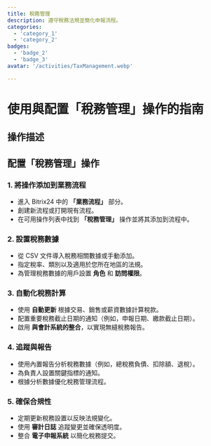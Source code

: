 ```yaml
---
title: 稅務管理
description: 遵守稅務法規並簡化申報流程。
categories: 
  - 'category_1'
  - 'category_2'
badges: 
  - 'badge_2'
  - 'badge_3'
avatar: '/activities/TaxManagement.webp'

---
```

# 使用與配置「稅務管理」操作的指南

## 操作描述

## **配置「稅務管理」操作**

### 1. 將操作添加到業務流程
- 進入 Bitrix24 中的 **「業務流程」** 部分。
- 創建新流程或打開現有流程。
- 在可用操作列表中找到 **「稅務管理」** 操作並將其添加到流程中。

### 2. 設置稅務數據
- 從 CSV 文件導入稅務相關數據或手動添加。
- 指定稅率、類別以及適用於您所在地區的法規。
- 為管理稅務數據的用戶設置 **角色** 和 **訪問權限**。

### 3. 自動化稅務計算
- 使用 **自動更新** 根據交易、銷售或薪資數據計算稅款。
- 配置重要稅務截止日期的通知（例如，申報日期、繳款截止日期）。
- 啟用 **與會計系統的整合**，以實現無縫稅務報告。

### 4. 追蹤與報告
- 使用內置報告分析稅務數據（例如，總稅務負債、扣除額、退稅）。
- 為負責人設置關鍵指標的通知。
- 根據分析數據優化稅務管理流程。

### 5. 確保合規性
- 定期更新稅務設置以反映法規變化。
- 使用 **審計日誌** 追蹤變更並確保透明度。
- 整合 **電子申報系統** 以簡化稅務提交。